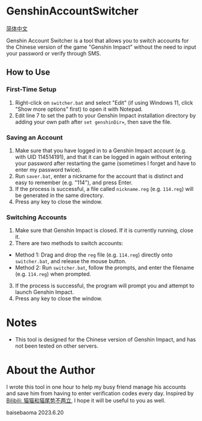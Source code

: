 # GenshinAccountSwitcher

[简体中文](readme.md)

Genshin Account Switcher is a tool that allows you to switch accounts for the Chinese version of the game "Genshin Impact" without the need to input your password or verify through SMS.

## How to Use

### First-Time Setup

1. Right-click on `switcher.bat` and select "Edit" (if using Windows 11, click "Show more options" first) to open it with Notepad.
2. Edit line 7 to set the path to your Genshin Impact installation directory by adding your own path after `set genshinDir=`, then save the file.

### Saving an Account

1. Make sure that you have logged in to a Genshin Impact account (e.g. with UID 114514191), and that it can be logged in again without entering your password after restarting the game (sometimes I forget and have to enter my password twice).
2. Run `saver.bat`, enter a nickname for the account that is distinct and easy to remember (e.g. "114"), and press Enter.
3. If the process is successful, a file called `nickname.reg` (e.g. `114.reg`) will be generated in the same directory.
4. Press any key to close the window.

### Switching Accounts

1. Make sure that Genshin Impact is closed. If it is currently running, close it.
2. There are two methods to switch accounts:

  * Method 1: Drag and drop the `reg` file (e.g. `114.reg`) directly onto `switcher.bat`, and release the mouse button.
  * Method 2: Run `switcher.bat`, follow the prompts, and enter the filename (e.g. `114.reg`) when prompted.

3. If the process is successful, the program will prompt you and attempt to launch Genshin Impact.
4. Press any key to close the window.

# Notes

- This tool is designed for the Chinese version of Genshin Impact, and has not been tested on other servers.

# About the Author

I wrote this tool in one hour to help my busy friend manage his accounts and save him from having to enter verification codes every day. Inspired by [Bilibili: 猫猫和猫尾势不两立](https://www.bilibili.com/read/cv11004659/), I hope it will be useful to you as well.

baisebaoma 2023.6.20
